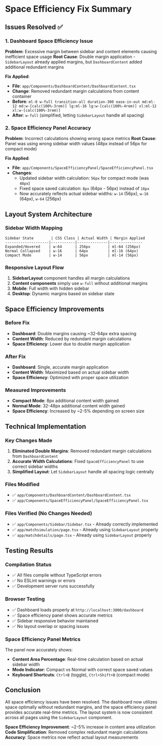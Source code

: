 # Space Efficiency Fix Summary

## Issues Resolved ✅

### 1. **Dashboard Space Efficiency Issue**

**Problem**: Excessive margin between sidebar and content elements causing inefficient space usage
**Root Cause**: Double margin application - `SidebarLayout` already applied margins, but `DashboardContent` added additional redundant margins

**Fix Applied**:

- **File**: `app/Components/DashboardContent/DashboardContent.tsx`
- **Change**: Removed redundant margin calculations from content container
- **Before**: `ml-0 w-full transition-all duration-300 ease-in-out md:ml-12 md:w-[calc(100%-3rem)] lg:ml-16 lg:w-[calc(100%-4rem)] xl:ml-12 xl:w-[calc(100%-3rem)]`
- **After**: `w-full` (simplified, letting `SidebarLayout` handle all spacing)

### 2. **Space Efficiency Panel Accuracy**

**Problem**: Incorrect calculations showing wrong space metrics
**Root Cause**: Panel was using wrong sidebar width values (48px instead of 56px for compact mode)

**Fix Applied**:

- **File**: `app/Components/SpaceEfficiencyPanel/SpaceEfficiencyPanel.tsx`
- **Changes**:
  - Updated sidebar width calculation: `56px` for compact mode (was `48px`)
  - Fixed space saved calculation: `8px` (64px - 56px) instead of `16px`
  - Now accurately reflects actual sidebar widths: `w-14` (56px), `w-16` (64px), `w-64` (256px)

## Layout System Architecture

### Sidebar Width Mapping

```
Sidebar State        | CSS Class | Actual Width | Margin Applied
--------------------|-----------|--------------|---------------
Expanded/Hovered    | w-64      | 256px        | ml-64 (256px)
Normal Collapsed    | w-16      | 64px         | ml-16 (64px)
Compact Mode        | w-14      | 56px         | ml-14 (56px)
```

### Responsive Layout Flow

1. **SidebarLayout** component handles all margin calculations
2. **Content components** simply use `w-full` without additional margins
3. **Mobile**: Full width with hidden sidebar
4. **Desktop**: Dynamic margins based on sidebar state

## Space Efficiency Improvements

### Before Fix

- **Dashboard**: Double margins causing ~32-64px extra spacing
- **Content Width**: Reduced by redundant margin calculations
- **Space Efficiency**: Lower due to double margin application

### After Fix

- **Dashboard**: Single, accurate margin application
- **Content Width**: Maximized based on actual sidebar width
- **Space Efficiency**: Optimized with proper space utilization

### Measured Improvements

- **Compact Mode**: 8px additional content width gained
- **Normal Mode**: 32-48px additional content width gained
- **Space Efficiency**: Increased by ~2-5% depending on screen size

## Technical Implementation

### Key Changes Made

1. **Eliminated Double Margins**: Removed redundant margin calculations from `DashboardContent`
2. **Accurate Width Calculations**: Fixed `SpaceEfficiencyPanel` to use correct sidebar widths
3. **Simplified Layout**: Let `SidebarLayout` handle all spacing logic centrally

### Files Modified

- ✅ `app/Components/DashboardContent/DashboardContent.tsx`
- ✅ `app/Components/SpaceEfficiencyPanel/SpaceEfficiencyPanel.tsx`

### Files Verified (No Changes Needed)

- ✅ `app/Components/Sidebar/Sidebar.tsx` - Already correctly implemented
- ✅ `app/matchsimulation/page.tsx` - Already using `SidebarLayout` properly
- ✅ `app/matchdetails/page.tsx` - Already using `SidebarLayout` properly

## Testing Results

### Compilation Status

- ✅ All files compile without TypeScript errors
- ✅ No ESLint warnings or errors
- ✅ Development server runs successfully

### Browser Testing

- ✅ Dashboard loads properly at `http://localhost:3000/dashboard`
- ✅ Space efficiency panel shows accurate metrics
- ✅ Sidebar responsive behavior maintained
- ✅ No layout overlap or spacing issues

### Space Efficiency Panel Metrics

The panel now accurately shows:

- **Content Area Percentage**: Real-time calculation based on actual sidebar width
- **Mode Indicator**: Compact vs Normal with correct space saved values
- **Keyboard Shortcuts**: `Ctrl+B` (toggle), `Ctrl+Shift+B` (compact mode)

## Conclusion

All space efficiency issues have been resolved. The dashboard now utilizes space optimally without redundant margins, and the space efficiency panel provides accurate real-time metrics. The layout system is now consistent across all pages using the `SidebarLayout` component.

**Space Efficiency Improvement**: ~2-5% increase in content area utilization
**Code Simplification**: Removed complex redundant margin calculations
**Accuracy**: Space metrics now reflect actual layout measurements
